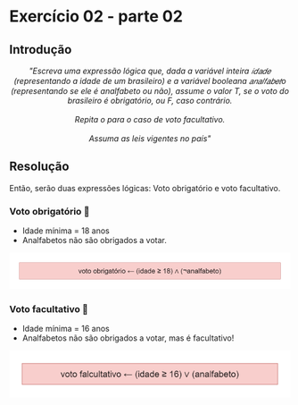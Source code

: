 # Exercício 02 - parte 02
  
## Introdução 
<div align="center">

_"Escreva uma expressão lógica que, dada a variável inteira 𝑖𝑑𝑎𝑑𝑒 (representando a idade de um brasileiro) e a variável booleana 𝑎𝑛𝑎𝑙𝑓𝑎𝑏𝑒𝑡o (representando se ele é analfabeto ou não), assume o valor T, se o voto do brasileiro é obrigatório, ou F, caso contrário. <br> <br> Repita o para o caso de voto facultativo. <br> <br> Assuma as leis vigentes no país"_

</div>

## Resolução

Então, serão duas expressões lógicas: Voto obrigatório e voto facultativo.

### Voto obrigatório 📌

- Idade mínima = 18 anos 
- Analfabetos não são obrigados a votar.

<div align="center">

![](../../imagens/2ex-02.1.png)

</div>

### Voto facultativo 📌

- Idade mínima = 16 anos
- Analfabetos não são obrigados a votar, mas é facultativo!

![](../../imagens/2ex-02.2.png)
